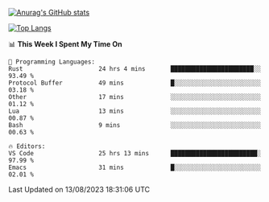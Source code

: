 [![Anurag's GitHub stats](https://github-readme-stats.vercel.app/api?username=wugouzi&count_private=true)](https://github.com/anuraghazra/github-readme-stats)

[![Top Langs](https://github-readme-stats.vercel.app/api/top-langs/?username=wugouzi&layout=compact&count_private=true&hide=html)](https://github.com/anuraghazra/github-readme-stats)

<!--START_SECTION:waka-->
📊 **This Week I Spent My Time On** 

```text
💬 Programming Languages: 
Rust                     24 hrs 4 mins       ███████████████████████░░   93.49 % 
Protocol Buffer          49 mins             █░░░░░░░░░░░░░░░░░░░░░░░░   03.18 % 
Other                    17 mins             ░░░░░░░░░░░░░░░░░░░░░░░░░   01.12 % 
Lua                      13 mins             ░░░░░░░░░░░░░░░░░░░░░░░░░   00.87 % 
Bash                     9 mins              ░░░░░░░░░░░░░░░░░░░░░░░░░   00.63 % 

🔥 Editors: 
VS Code                  25 hrs 13 mins      ████████████████████████░   97.99 % 
Emacs                    31 mins             █░░░░░░░░░░░░░░░░░░░░░░░░   02.01 % 
```


 Last Updated on 13/08/2023 18:31:06 UTC
<!--END_SECTION:waka-->

<!--
**wugouzi/wugouzi** is a ✨ _special_ ✨ repository because its `README.md` (this file) appears on your GitHub profile.

Here are some ideas to get you started:

- 🔭 I’m currently working on ...
- 🌱 I’m currently learning ...
- 👯 I’m looking to collaborate on ...
- 🤔 I’m looking for help with ...
- 💬 Ask me about ...
- 📫 How to reach me: ...
- 😄 Pronouns: ...
- ⚡ Fun fact: ...
-->
